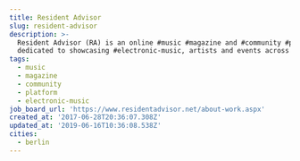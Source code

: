 ```yaml
---
title: Resident Advisor
slug: resident-advisor
description: >-
  Resident Advisor (RA) is an online #music #magazine and #community #platform
  dedicated to showcasing #electronic-music, artists and events across the globe
tags:
  - music
  - magazine
  - community
  - platform
  - electronic-music
job_board_url: 'https://www.residentadvisor.net/about-work.aspx'
created_at: '2017-06-28T20:36:07.308Z'
updated_at: '2019-06-16T10:36:08.538Z'
cities:
  - berlin
---
```



